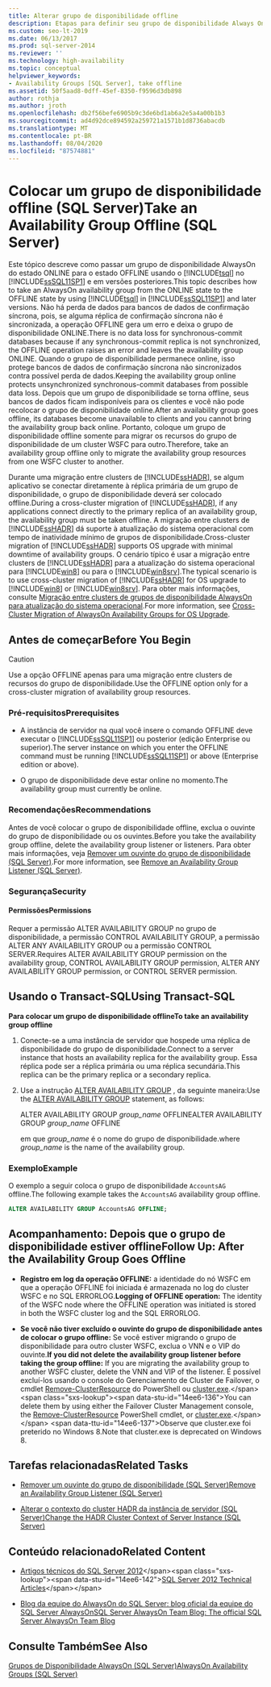 ```yaml
---
title: Alterar grupo de disponibilidade offline
description: Etapas para definir seu grupo de disponibilidade Always On offline
ms.custom: seo-lt-2019
ms.date: 06/13/2017
ms.prod: sql-server-2014
ms.reviewer: ''
ms.technology: high-availability
ms.topic: conceptual
helpviewer_keywords:
- Availability Groups [SQL Server], take offline
ms.assetid: 50f5aad8-0dff-45ef-8350-f9596d3db898
author: rothja
ms.author: jroth
ms.openlocfilehash: db2f56befe6905b9c3de6bd1ab6a2e5a4a00b1b3
ms.sourcegitcommit: ad4d92dce894592a259721a1571b1d8736abacdb
ms.translationtype: MT
ms.contentlocale: pt-BR
ms.lasthandoff: 08/04/2020
ms.locfileid: "87574881"
---
```

# <a name="take-an-availability-group-offline-sql-server"></a><span data-ttu-id="14ee6-103">Colocar um grupo de disponibilidade offline (SQL Server)</span><span class="sxs-lookup"><span data-stu-id="14ee6-103">Take an Availability Group Offline (SQL Server)</span></span>
  <span data-ttu-id="14ee6-104">Este tópico descreve como passar um grupo de disponibilidade AlwaysOn do estado ONLINE para o estado OFFLINE usando o [!INCLUDE[tsql](../includes/tsql-md.md)] no [!INCLUDE[ssSQL11SP1](../includes/sssql11sp1-md.md)] e em versões posteriores.</span><span class="sxs-lookup"><span data-stu-id="14ee6-104">This topic describes how to take an AlwaysOn availability group from the ONLINE state to the OFFLINE state by using [!INCLUDE[tsql](../includes/tsql-md.md)] in [!INCLUDE[ssSQL11SP1](../includes/sssql11sp1-md.md)] and later versions.</span></span> <span data-ttu-id="14ee6-105">Não há perda de dados para bancos de dados de confirmação síncrona, pois, se alguma réplica de confirmação síncrona não é sincronizada, a operação OFFLINE gera um erro e deixa o grupo de disponibilidade ONLINE.</span><span class="sxs-lookup"><span data-stu-id="14ee6-105">There is no data loss for synchronous-commit databases because if any synchronous-commit replica is not synchronized, the OFFLINE operation raises an error and leaves the availability group ONLINE.</span></span> <span data-ttu-id="14ee6-106">Quando o grupo de disponibilidade permanece online, isso protege bancos de dados de confirmação síncrona não sincronizados contra possível perda de dados.</span><span class="sxs-lookup"><span data-stu-id="14ee6-106">Keeping the availability group online protects unsynchronized synchronous-commit databases from possible data loss.</span></span> <span data-ttu-id="14ee6-107">Depois que um grupo de disponibilidade se torna offline, seus bancos de dados ficam indisponíveis para os clientes e você não pode recolocar o grupo de disponibilidade online.</span><span class="sxs-lookup"><span data-stu-id="14ee6-107">After an availability group goes offline, its databases become unavailable to clients and you cannot bring the availability group back online.</span></span> <span data-ttu-id="14ee6-108">Portanto, coloque um grupo de disponibilidade offline somente para migrar os recursos do grupo de disponibilidade de um cluster WSFC para outro.</span><span class="sxs-lookup"><span data-stu-id="14ee6-108">Therefore, take an availability group offline only to migrate the availability group resources from one WSFC cluster to another.</span></span>  
  
 <span data-ttu-id="14ee6-109">Durante uma migração entre clusters de [!INCLUDE[ssHADR](../includes/sshadr-md.md)], se algum aplicativo se conectar diretamente à réplica primária de um grupo de disponibilidade, o grupo de disponibilidade deverá ser colocado offline.</span><span class="sxs-lookup"><span data-stu-id="14ee6-109">During a cross-cluster migration of [!INCLUDE[ssHADR](../includes/sshadr-md.md)], if any applications connect directly to the primary replica of an availability group, the availability group must be taken offline.</span></span> <span data-ttu-id="14ee6-110">A migração entre clusters de [!INCLUDE[ssHADR](../includes/sshadr-md.md)] dá suporte à atualização do sistema operacional com tempo de inatividade mínimo de grupos de disponibilidade.</span><span class="sxs-lookup"><span data-stu-id="14ee6-110">Cross-cluster migration of [!INCLUDE[ssHADR](../includes/sshadr-md.md)] supports OS upgrade with minimal downtime of availability groups.</span></span> <span data-ttu-id="14ee6-111">O cenário típico é usar a migração entre clusters de [!INCLUDE[ssHADR](../includes/sshadr-md.md)] para a atualização do sistema operacional para [!INCLUDE[win8](../includes/win8-md.md)] ou para o [!INCLUDE[win8srv](../includes/win8srv-md.md)].</span><span class="sxs-lookup"><span data-stu-id="14ee6-111">The typical scenario is to use cross-cluster migration of [!INCLUDE[ssHADR](../includes/sshadr-md.md)] for OS upgrade to [!INCLUDE[win8](../includes/win8-md.md)] or [!INCLUDE[win8srv](../includes/win8srv-md.md)].</span></span> <span data-ttu-id="14ee6-112">Para obter mais informações, consulte [Migração entre clusters de grupos de disponibilidade AlwaysOn para atualização do sistema operacional](https://msdn.microsoft.com/library/jj873730.aspx).</span><span class="sxs-lookup"><span data-stu-id="14ee6-112">For more information, see [Cross-Cluster Migration of AlwaysOn Availability Groups for OS Upgrade](https://msdn.microsoft.com/library/jj873730.aspx).</span></span>  
  

  
##  <a name="before-you-begin"></a><a name="BeforeYouBegin"></a> <span data-ttu-id="14ee6-113">Antes de começar</span><span class="sxs-lookup"><span data-stu-id="14ee6-113">Before You Begin</span></span>  
  
> [!CAUTION]  
>  <span data-ttu-id="14ee6-114">Use a opção OFFLINE apenas para uma migração entre clusters de recursos do grupo de disponibilidade.</span><span class="sxs-lookup"><span data-stu-id="14ee6-114">Use the OFFLINE option only for a cross-cluster migration of availability group resources.</span></span>  
  
###  <a name="prerequisites"></a><a name="Prerequisites"></a> <span data-ttu-id="14ee6-115">Pré-requisitos</span><span class="sxs-lookup"><span data-stu-id="14ee6-115">Prerequisites</span></span>  
  
-   <span data-ttu-id="14ee6-116">A instância de servidor na qual você insere o comando OFFLINE deve executar o [!INCLUDE[ssSQL11SP1](../includes/sssql11sp1-md.md)] ou posterior (edição Enterprise ou superior).</span><span class="sxs-lookup"><span data-stu-id="14ee6-116">The server instance on which you enter the OFFLINE command must be running [!INCLUDE[ssSQL11SP1](../includes/sssql11sp1-md.md)] or above (Enterprise edition or above).</span></span>  
  
-   <span data-ttu-id="14ee6-117">O grupo de disponibilidade deve estar online no momento.</span><span class="sxs-lookup"><span data-stu-id="14ee6-117">The availability group must currently be online.</span></span>  
  
###  <a name="recommendations"></a><a name="Recommendations"></a> <span data-ttu-id="14ee6-118">Recomendações</span><span class="sxs-lookup"><span data-stu-id="14ee6-118">Recommendations</span></span>  
 <span data-ttu-id="14ee6-119">Antes de você colocar o grupo de disponibilidade offline, exclua o ouvinte do grupo de disponibilidade ou os ouvintes.</span><span class="sxs-lookup"><span data-stu-id="14ee6-119">Before you take the availability group offline, delete the availability group listener or listeners.</span></span> <span data-ttu-id="14ee6-120">Para obter mais informações, veja [Remover um ouvinte do grupo de disponibilidade &#40;SQL Server&#41;](availability-groups/windows/remove-an-availability-group-listener-sql-server.md).</span><span class="sxs-lookup"><span data-stu-id="14ee6-120">For more information, see [Remove an Availability Group Listener &#40;SQL Server&#41;](availability-groups/windows/remove-an-availability-group-listener-sql-server.md).</span></span>  
  
###  <a name="security"></a><a name="Security"></a> <span data-ttu-id="14ee6-121">Segurança</span><span class="sxs-lookup"><span data-stu-id="14ee6-121">Security</span></span>  
  
####  <a name="permissions"></a><a name="Permissions"></a> <span data-ttu-id="14ee6-122">Permissões</span><span class="sxs-lookup"><span data-stu-id="14ee6-122">Permissions</span></span>  
 <span data-ttu-id="14ee6-123">Requer a permissão ALTER AVAILABILITY GROUP no grupo de disponibilidade, a permissão CONTROL AVAILABILITY GROUP, a permissão ALTER ANY AVAILABILITY GROUP ou a permissão CONTROL SERVER.</span><span class="sxs-lookup"><span data-stu-id="14ee6-123">Requires ALTER AVAILABILITY GROUP permission on the availability group, CONTROL AVAILABILITY GROUP permission, ALTER ANY AVAILABILITY GROUP permission, or CONTROL SERVER permission.</span></span>  
  
##  <a name="using-transact-sql"></a><a name="TsqlProcedure"></a> <span data-ttu-id="14ee6-124">Usando o Transact-SQL</span><span class="sxs-lookup"><span data-stu-id="14ee6-124">Using Transact-SQL</span></span>  
 <span data-ttu-id="14ee6-125">**Para colocar um grupo de disponibilidade offline**</span><span class="sxs-lookup"><span data-stu-id="14ee6-125">**To take an availability group offline**</span></span>  
  
1.  <span data-ttu-id="14ee6-126">Conecte-se a uma instância de servidor que hospede uma réplica de disponibilidade do grupo de disponibilidade.</span><span class="sxs-lookup"><span data-stu-id="14ee6-126">Connect to a server instance that hosts an availability replica for the availability group.</span></span> <span data-ttu-id="14ee6-127">Essa réplica pode ser a réplica primária ou uma réplica secundária.</span><span class="sxs-lookup"><span data-stu-id="14ee6-127">This replica can be the primary replica or a secondary replica.</span></span>  
  
2.  <span data-ttu-id="14ee6-128">Use a instrução [ALTER AVAILABILITY GROUP](/sql/t-sql/statements/alter-availability-group-transact-sql) , da seguinte maneira:</span><span class="sxs-lookup"><span data-stu-id="14ee6-128">Use the [ALTER AVAILABILITY GROUP](/sql/t-sql/statements/alter-availability-group-transact-sql) statement, as follows:</span></span>  
  
     <span data-ttu-id="14ee6-129">ALTER AVAILABILITY GROUP *group_name* OFFLINE</span><span class="sxs-lookup"><span data-stu-id="14ee6-129">ALTER AVAILABILITY GROUP *group_name* OFFLINE</span></span>  
  
     <span data-ttu-id="14ee6-130">em que *group_name* é o nome do grupo de disponibilidade.</span><span class="sxs-lookup"><span data-stu-id="14ee6-130">where *group_name* is the name of the availability group.</span></span>  
  
### <a name="example"></a><span data-ttu-id="14ee6-131">Exemplo</span><span class="sxs-lookup"><span data-stu-id="14ee6-131">Example</span></span>  
 <span data-ttu-id="14ee6-132">O exemplo a seguir coloca o grupo de disponibilidade `AccountsAG` offline.</span><span class="sxs-lookup"><span data-stu-id="14ee6-132">The following example takes the `AccountsAG` availability group offline.</span></span>  
  
```sql
ALTER AVAILABILITY GROUP AccountsAG OFFLINE;  
```  
  
##  <a name="follow-up-after-the-availability-group-goes-offline"></a><a name="FollowUp"></a> <span data-ttu-id="14ee6-133">Acompanhamento: Depois que o grupo de disponibilidade estiver offline</span><span class="sxs-lookup"><span data-stu-id="14ee6-133">Follow Up: After the Availability Group Goes Offline</span></span>  
  
-   <span data-ttu-id="14ee6-134">**Registro em log da operação OFFLINE:**  a identidade do nó WSFC em que a operação OFFLINE foi iniciada é armazenada no log do cluster WSFC e no SQL ERRORLOG.</span><span class="sxs-lookup"><span data-stu-id="14ee6-134">**Logging of OFFLINE operation:**  The identity of the WSFC node where the OFFLINE operation was initiated is stored in both the WSFC cluster log and the SQL ERRORLOG.</span></span>  
  
-   <span data-ttu-id="14ee6-135">**Se você não tiver excluído o ouvinte do grupo de disponibilidade antes de colocar o grupo offline:**  Se você estiver migrando o grupo de disponibilidade para outro cluster WSFC, exclua o VNN e o VIP do ouvinte.</span><span class="sxs-lookup"><span data-stu-id="14ee6-135">**If you did not delete the availability group listener before taking the group offline:**  If you are migrating the availability group to another WSFC cluster, delete the VNN and VIP of the listener.</span></span> <span data-ttu-id="14ee6-136">É possível excluí-los usando o console do Gerenciamento de Cluster de Failover, o cmdlet [Remove-ClusterResource](https://technet.microsoft.com/library/ee461015\(WS.10\).aspx) do PowerShell ou [cluster.exe](https://technet.microsoft.com/library/ee461015\(WS.10\).aspx).</span><span class="sxs-lookup"><span data-stu-id="14ee6-136">You can delete them by using either the Failover Cluster Management console, the [Remove-ClusterResource](https://technet.microsoft.com/library/ee461015\(WS.10\).aspx) PowerShell cmdlet, or [cluster.exe](https://technet.microsoft.com/library/ee461015\(WS.10\).aspx).</span></span> <span data-ttu-id="14ee6-137">Observe que cluster.exe foi preterido no Windows 8.</span><span class="sxs-lookup"><span data-stu-id="14ee6-137">Note that cluster.exe is deprecated on Windows 8.</span></span>  
  
##  <a name="related-tasks"></a><a name="RelatedTasks"></a> <span data-ttu-id="14ee6-138">Tarefas relacionadas</span><span class="sxs-lookup"><span data-stu-id="14ee6-138">Related Tasks</span></span>  
  
-   [<span data-ttu-id="14ee6-139">Remover um ouvinte do grupo de disponibilidade &#40;SQL Server&#41;</span><span class="sxs-lookup"><span data-stu-id="14ee6-139">Remove an Availability Group Listener &#40;SQL Server&#41;</span></span>](availability-groups/windows/remove-an-availability-group-listener-sql-server.md)  
  
-   [<span data-ttu-id="14ee6-140">Alterar o contexto do cluster HADR da instância de servidor &#40;SQL Server&#41;</span><span class="sxs-lookup"><span data-stu-id="14ee6-140">Change the HADR Cluster Context of Server Instance &#40;SQL Server&#41;</span></span>](availability-groups/windows/change-the-hadr-cluster-context-of-server-instance-sql-server.md)  
  
##  <a name="related-content"></a><a name="RelatedContent"></a> <span data-ttu-id="14ee6-141">Conteúdo relacionado</span><span class="sxs-lookup"><span data-stu-id="14ee6-141">Related Content</span></span>  
  
-   <span data-ttu-id="14ee6-142">[Artigos técnicos do SQL Server 2012](https://msdn.microsoft.com/library/bb418445\(SQL.10\).aspx)</span><span class="sxs-lookup"><span data-stu-id="14ee6-142">[SQL Server 2012 Technical Articles](https://msdn.microsoft.com/library/bb418445\(SQL.10\).aspx)</span></span>  
  
-   [<span data-ttu-id="14ee6-143">Blog da equipe do AlwaysOn do SQL Server: blog oficial da equipe do SQL Server AlwaysOn</span><span class="sxs-lookup"><span data-stu-id="14ee6-143">SQL Server AlwaysOn Team Blog: The official SQL Server AlwaysOn Team Blog</span></span>](https://blogs.msdn.com/b/sqlalwayson/)  
  
## <a name="see-also"></a><span data-ttu-id="14ee6-144">Consulte Também</span><span class="sxs-lookup"><span data-stu-id="14ee6-144">See Also</span></span>  
 [<span data-ttu-id="14ee6-145">Grupos de Disponibilidade AlwaysOn &#40;SQL Server&#41;</span><span class="sxs-lookup"><span data-stu-id="14ee6-145">AlwaysOn Availability Groups &#40;SQL Server&#41;</span></span>](availability-groups/windows/always-on-availability-groups-sql-server.md)  
